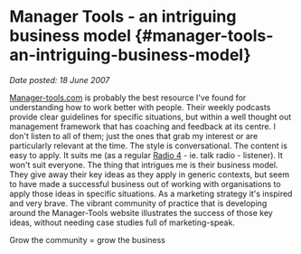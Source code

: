 # Manager Tools - an intriguing business model {#manager-tools-an-intriguing-business-model}

_Date posted: 18 June 2007_

[Manager-tools.com](http://www.manager-tools.com/) is probably the best resource I've found for understanding how to work better with people. Their weekly podcasts provide clear guidelines for specific situations, but within a well thought out management framework that has coaching and feedback at its centre. I don't listen to all of them; just the ones that grab my interest or are particularly relevant at the time. The style is conversational. The content is easy to apply. It suits me (as a regular [Radio 4](http://www.bbc.co.uk/radio4/) - ie. talk radio - listener). It won't suit everyone. The thing that intrigues me is their business model. They give away their key ideas as they apply in generic contexts, but seem to have made a successful business out of working with organisations to apply those ideas in specific situations. As a marketing strategy it's inspired and very brave. The vibrant community of practice that is developing around the Manager-Tools website illustrates the success of those key ideas, without needing case studies full of marketing-speak.

Grow the community = grow the business